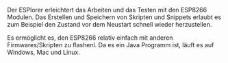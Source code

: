 <!--META {"title":"ESPlorer","tags":["software"],"createDate":null,"updateDate":1489818752969} -->
Der ESPlorer erleichtert das Arbeiten und das Testen mit den ESP8266 Modulen. Das Erstellen und Speichern von Skripten und Snippets erlaubt es zum Beispiel den Zustand vor dem Neustart schnell wieder herzustellen.

Es ermöglicht es, den ESP8266 relativ einfach mit anderen Firmwares/Skripten zu flashenl. Da es ein Java Programm ist, läuft es auf Windows, Mac und Linux. 